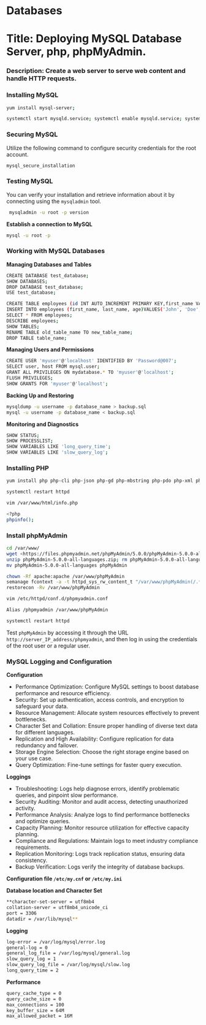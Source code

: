 # Databases

# Title: Deploying MySQL Database Server, php, phpMyAdmin.

### Description: Create a web server to serve web content and handle HTTP requests.

### Installing MySQL

```bash
yum install mysql-server;
```

```bash
systemctl start mysqld.service; systemctl enable mysqld.service; systemctl status mysqld
```

### Securing MySQL

Utilize the following command to configure security credentials for the root account.

```bash
mysql_secure_installation
```

### Testing MySQL

You can verify your installation and retrieve information about it by connecting using the `mysqladmin` tool.

```bash
 mysqladmin -u root -p version
```

**Establish a connection to MySQL**

```bash
mysql -u root -p
```

### Working with MySQL Databases

**Managing Databases and Tables**

```bash
CREATE DATABASE test_database;
SHOW DATABASES;
DROP DATABASE test_database;
USE test_database;
```

```bash
CREATE TABLE employees (id INT AUTO_INCREMENT PRIMARY KEY,first_name VARCHAR(50),last_name VARCHAR(50),age INT);
INSERT INTO employees (first_name, last_name, age)VALUES('John', 'Doe', 30),('Jane', 'Smith', 25);
SELECT * FROM employees;
DESCRIBE employees;
SHOW TABLES;
RENAME TABLE old_table_name TO new_table_name;
DROP TABLE table_name;
```

**Managing Users and Permissions**

```bash
CREATE USER 'myuser'@'localhost' IDENTIFIED BY 'Password@007';
SELECT user, host FROM mysql.user;
GRANT ALL PRIVILEGES ON mydatabase.* TO 'myuser'@'localhost';
FLUSH PRIVILEGES;
SHOW GRANTS FOR 'myuser'@'localhost';
```

**Backing Up and Restoring**

```bash
mysqldump -u username -p database_name > backup.sql
mysql -u username -p database_name < backup.sql
```

**Monitoring and Diagnostics**

```bash
SHOW STATUS;
SHOW PROCESSLIST;
SHOW VARIABLES LIKE 'long_query_time';
SHOW VARIABLES LIKE 'slow_query_log';
```

### Installing PHP

```bash
yum install php php-cli php-json php-gd php-mbstring php-pdo php-xml php-mysqlnd

systemctl restart httpd

vim /var/www/html/info.php

<?php
phpinfo();
```

### Install phpMyAdmin

```bash
cd /var/www/
wget <https://files.phpmyadmin.net/phpMyAdmin/5.0.0/phpMyAdmin-5.0.0-all-languages.zip>
unzip phpMyAdmin-5.0.0-all-languages.zip; rm phpMyAdmin-5.0.0-all-languages.zip
mv phpMyAdmin-5.0.0-all-languages phpMyAdmin

```

```bash
chown -Rf apache:apache /var/www/phpMyAdmin
semanage fcontext -a -t httpd_sys_rw_content_t "/var/www/phpMyAdmin(/.*)?"
restorecon -Rv /var/www/phpMyAdmin
```

```bash
vim /etc/httpd/conf.d/phpmyadmin.conf

Alias /phpmyadmin /var/www/phpMyAdmin
```

```bash
systemctl restart httpd
```

Test `phpMyAdmin` by accessing it through the URL `http://server_IP_address/phpmyadmin`, and then log in using the credentials of the root user or a regular user.

### MySQL Logging and Configuration

**Configuration**

- Performance Optimization: Configure MySQL settings to boost database performance and resource efficiency.
- Security: Set up authentication, access controls, and encryption to safeguard your data.
- Resource Management: Allocate system resources effectively to prevent bottlenecks.
- Character Set and Collation: Ensure proper handling of diverse text data for different languages.
- Replication and High Availability: Configure replication for data redundancy and failover.
- Storage Engine Selection: Choose the right storage engine based on your use case.
- Query Optimization: Fine-tune settings for faster query execution.

**Loggings**

- Troubleshooting: Logs help diagnose errors, identify problematic queries, and pinpoint slow performance.
- Security Auditing: Monitor and audit access, detecting unauthorized activity.
- Performance Analysis: Analyze logs to find performance bottlenecks and optimize queries.
- Capacity Planning: Monitor resource utilization for effective capacity planning.
- Compliance and Regulations: Maintain logs to meet industry compliance requirements.
- Replication Monitoring: Logs track replication status, ensuring data consistency.
- Backup Verification: Logs verify the integrity of database backups.

**Configuration file `/etc/my.cnf` or `/etc/my.ini`**

**Database location and Character Set**

```bash
**character-set-server = utf8mb4
collation-server = utf8mb4_unicode_ci
port = 3306
datadir = /var/lib/mysql**
```

**Logging**

```bash
log-error = /var/log/mysql/error.log
general-log = 0
general_log_file = /var/log/mysql/general.log
slow_query_log = 1
slow_query_log_file = /var/log/mysql/slow.log
long_query_time = 2
```

**Performance**

```bash
query_cache_type = 0
query_cache_size = 0
max_connections = 100
key_buffer_size = 64M
max_allowed_packet = 16M
```
